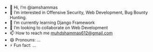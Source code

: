 - 👋 Hi, I’m @iamshammas
- 👀 I’m interested in Offensive Security, Web Development, Bug Bounty Hunting.
- 🌱 I’m currently learning Django Framework
- 💞️ I’m looking to collaborate on Web Development
- 📫 How to reach me muhdshammas612@gmail.com
- 😄 Pronouns: ...
- ⚡ Fun fact: ...

<!---
iamshammas/iamshammas is a ✨ special ✨ repository because its `README.md` (this file) appears on your GitHub profile.
You can click the Preview link to take a look at your changes.
--->
